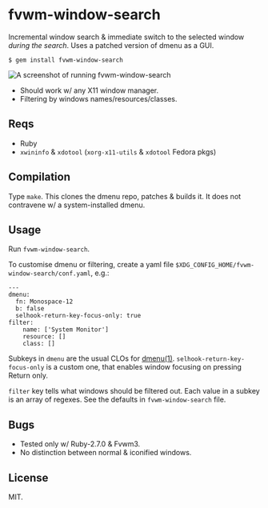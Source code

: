 # fvwm-window-search

Incremental window search & immediate switch to the selected window
*during the search*. Uses a patched version of dmenu as a GUI.

    $ gem install fvwm-window-search

![A screenshot of running fvwm-window-search](https://raw.github.com/gromnitsky/fvwm-window-search/master/screnshot1.png)

* Should work w/ any X11 window manager.
* Filtering by windows names/resources/classes.

## Reqs

* Ruby
* `xwininfo` & `xdotool` (`xorg-x11-utils` & `xdotool` Fedora pkgs)

## Compilation

Type `make`. This clones the dmenu repo, patches & builds it. It does
not contravene w/ a system-installed dmenu.

## Usage

Run `fvwm-window-search`.

To customise dmenu or filtering, create a yaml file
`$XDG_CONFIG_HOME/fvwm-window-search/conf.yaml`, e.g.:

~~~
---
dmenu:
  fn: Monospace-12
  b: false
  selhook-return-key-focus-only: true
filter:
    name: ['System Monitor']
    resource: []
    class: []
~~~

Subkeys in `dmenu` are the usual CLOs for
[dmenu(1)][]. `selhook-return-key-focus-only` is a custom one, that
enables window focusing on pressing Return only.

[dmenu(1)]: https://manpages.debian.org/unstable/suckless-tools/dmenu.1.en.html

`filter` key tells what windows should be filtered out. Each value in
a subkey is an array of regexes. See the defaults in
`fvwm-window-search` file.

## Bugs

* Tested only w/ Ruby-2.7.0 & Fvwm3.
* No distinction between normal & iconified windows.

## License

MIT.
